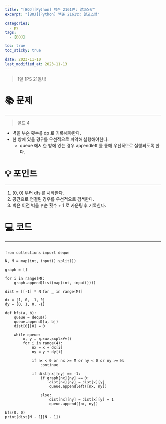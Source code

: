 ```yaml
---
title: "[BOJ][Python] 백준 2161번: 알고스팟"
excerpt: "[BOJ][Python] 백준 2161번: 알고스팟"

categories:
  - ps
tags:
  - [BOJ]

toc: true
toc_sticky: true

date: 2023-11-10
last_modified_at: 2023-11-13
---
```


> 1일 1PS 21일차!

# 📚 문제

---

> 골드 4

- 벽을 부순 횟수를 dp 로 기록해야한다.
- 한 방에 있을 경우를 우선적으로 파악해 실행해야한다.
  - queue 에서 한 방에 있는 경우 appendleft 를 통해 우선적으로 실행되도록 한다.

# 💡 포인트

---

1. (0, 0) 부터 dfs 를 시작한다.
2. 공간으로 연결된 경우를 우선적으로 검색한다.
3. 벽은 이전 벽을 부순 횟수 + 1 로 카운팅 후 기록한다.

# 💻 코드

---

```

from collections import deque

N, M = map(int, input().split())

graph = []

for i in range(M):
    graph.append(list(map(int, input())))

dist = [[-1] * N for _ in range(M)]

dx = [1, 0, -1, 0]
dy = [0, 1, 0, -1]

def bfs(a, b):
    queue = deque()
    queue.append([a, b])
    dist[0][0] = 0

    while queue:
        x, y = queue.popleft()
        for i in range(4):
            nx = x + dx[i]
            ny = y + dy[i]

            if nx < 0 or nx >= M or ny < 0 or ny >= N:
                continue

            if dist[nx][ny] == -1:
                if graph[nx][ny] == 0:
                    dist[nx][ny] = dist[x][y]
                    queue.appendleft([nx, ny])

                else:
                    dist[nx][ny] = dist[x][y] + 1
                    queue.append([nx, ny])

bfs(0, 0)
print(dist[M - 1][N - 1])

```
